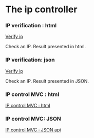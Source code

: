 
The ip controller
=======================================

### IP verification : html
 [ Verify ip ](ipC/start)

Check an IP.
Result presented in html.


### IP verification: json
[ Verify ip ](ipC/startJSON)

Check an IP.
Result presented in JSON.


### IP control MVC : html
<a href='../../kmom02/view/theView2.php'> IP control MVC : html </a>


### IP control MVC: JSON
<a href='../../kmom02/view/theViewJSONexp.php'> IP control MVC : JSON api </a>
